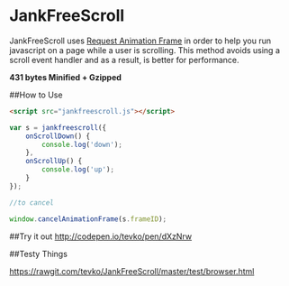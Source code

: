 # JankFreeScroll

JankFreeScroll uses [Request Animation Frame](https://developer.mozilla.org/en-US/docs/Web/API/window/requestAnimationFrame) in order to help you run javascript on a page while a user is scrolling. This method avoids using a scroll event handler and as a result, is better for performance.

**431 bytes Minified + Gzipped**

##How to Use

```html
<script src="jankfreescroll.js"></script>
```
```javascript
var s = jankfreescroll({
	onScrollDown() {
		console.log('down');
	},
	onScrollUp() {
		console.log('up');
	}
});

//to cancel

window.cancelAnimationFrame(s.frameID);
```

##Try it out
http://codepen.io/tevko/pen/dXzNrw

##Testy Things

https://rawgit.com/tevko/JankFreeScroll/master/test/browser.html
